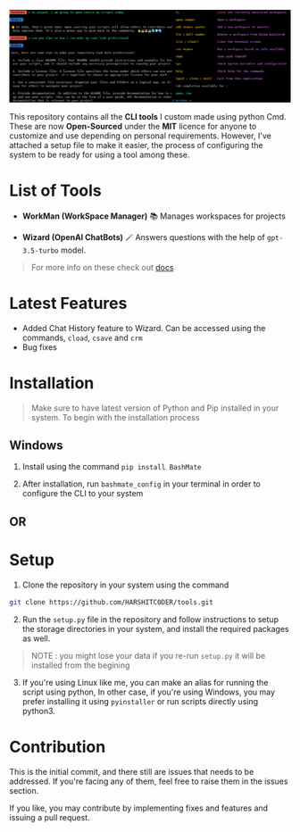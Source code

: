 ![CLI_Tools](./CLI_Tools.png)

This repository contains all the **CLI tools** I custom made using python Cmd. These are now **Open-Sourced** under the **MIT** licence for anyone to customize and use depending on personal requirements. However, I've attached a setup file to make it easier, the process of configuring the system to be ready for using a tool among these.

# List of Tools

- **WorkMan (WorkSpace Manager)** 📚
    Manages workspaces for projects

- **Wizard (OpenAI ChatBots)** 🪄
    Answers questions with the help of `gpt-3.5-turbo` model.

> For more info on these check out [docs](https://github.com/HARSHITC0DER/tools)


# Latest Features

- Added Chat History feature to Wizard.
Can be accessed using the commands, `cload`, `csave` and `crm`
- Bug fixes

# Installation

> Make sure to have latest version of Python and Pip installed in your system. To begin with the installation process

## Windows

1. Install using the command `pip install BashMate`

2. After installation, run `bashmate_config` in your terminal in order to configure the CLI to your system

## OR

# Setup

1. Clone the repository in your system using the command 
```bash
git clone https://github.com/HARSHITC0DER/tools.git
```

2. Run the `setup.py` file in the repository and follow instructions to setup the storage  directories in your system, and install the required packages as well.
> NOTE : you might lose your data if you re-run `setup.py` it will be installed from the begining

3. If you're using Linux like me, you can make an alias for running the script using python,
In other case, if you're using Windows, you may prefer installing it using `pyinstaller` or run scripts directly using python3.


# Contribution

This is the initial commit, and there still are issues that needs to be addressed. If you're facing any of them, feel free to raise them in the issues section.

If you like, you may contribute by implementing fixes and features and issuing a pull request.